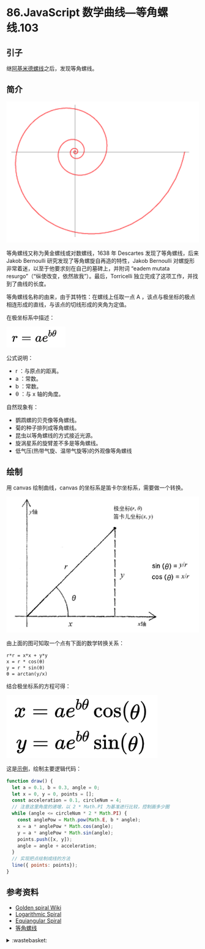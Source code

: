 # 86.JavaScript 数学曲线—等角螺线.103

## <a name="start"></a> 引子
继[阿基米德螺线][url-pre]之后，发现等角螺线。

## <a name="title1"></a> 简介

![86-1][url-local-1]

等角螺线又称为黄金螺线或对数螺线，1638 年 Descartes 发现了等角螺线，后来 Jakob Bernoulli 研究发现了等角螺旋自再造的特性，Jakob Bernoulli 对螺旋形非常着迷，以至于他要求刻在自己的墓碑上，并附词 “eadem mutata resurgo”（“纵使改变，依然故我”）。最后，Torricelli 独立完成了这项工作，并找到了曲线的长度。

等角螺线名称的由来，由于其特性：在螺线上任取一点 A ，该点与极坐标的极点相连形成的直线，与该点的切线形成的夹角为定值。

在极坐标系中描述：

![86-2][url-local-2]

公式说明：
- r ：与原点的距离。
- a ：常数。
- b ：常数。
- θ ：与 x 轴的角度。


自然现象有：
- 鹦鹉螺的贝壳像等角螺线。
- 菊的种子排列成等角螺线。
- 昆虫以等角螺线的方式接近光源。
- 旋涡星系的旋臂差不多是等角螺线。
- 低气压(热带气旋、温带气旋等)的外观像等角螺线

## 绘制
用 canvas 绘制曲线，canvas 的坐标系是笛卡尔坐标系，需要做一个转换。

![86-3][url-local-3]

由上面的图可知取一个点有下面的数学转换关系：
```
r*r = x*x + y*y
x = r * cos(θ)
y = r * sin(θ)
θ = arctan(y/x)
```
结合极坐标系的方程可得：

![86-4][url-local-4]

这是[示例][url-5]，绘制主要逻辑代码：
```js
function draw() {
  let a = 0.1, b = 0.3, angle = 0;
  let x = 0, y = 0, points = [];
  const acceleration = 0.1, circleNum = 4;
  // 注意这里角度的递增，以 2 * Math.PI 为基准进行比较，控制画多少圈
  while (angle <= circleNum * 2 * Math.PI) {
    const anglePow = Math.pow(Math.E, b * angle);
    x = a * anglePow * Math.cos(angle);
    y = a * anglePow * Math.sin(angle);
    points.push([x, y]);
    angle = angle + acceleration;
  }
  // 实现把点绘制成线的方法
  line({ points: points});
}
```


## <a name="reference"></a> 参考资料
- [Golden spiral Wiki][url-1]
- [Logarithmic Spiral][url-2]
- [Equiangular Spiral][url-3]
- [等角螺线][url-4]


[url-pre]:https://github.com/XXHolic/segment/issues/102
[url-1]:https://en.wikipedia.org/wiki/Golden_spiral
[url-2]:https://mathworld.wolfram.com/LogarithmicSpiral.html
[url-3]:http://xahlee.info/SpecialPlaneCurves_dir/EquiangularSpiral_dir/equiangularSpiral.html
[url-4]:https://baike.baidu.com/item/%E7%AD%89%E8%A7%92%E8%9E%BA%E7%BA%BF/8394381
[url-5]:https://xxholic.github.io/lab/segment/86/index.html

[url-local-1]:../images/86/1.png
[url-local-2]:../images/86/2.png
[url-local-3]:../images/85/3.png
[url-local-4]:../images/86/4.png

<details>
<summary>:wastebasket:</summary>

最近看了[《银翼杀手2049》][url-book]，故事讲的还是蛮好的，本以为所有的线索都指向了一个答案，没想到最后并不是这样，但回想一下的确也是说的通。

关于复制人“繁衍”的秘密还是蛮吸引人的，不知道什么时候能出续集。

![86-poster][url-local-poster]

</details>

[url-book]:https://movie.douban.com/subject/10512661/
[url-local-poster]:../images/86/poster.png
